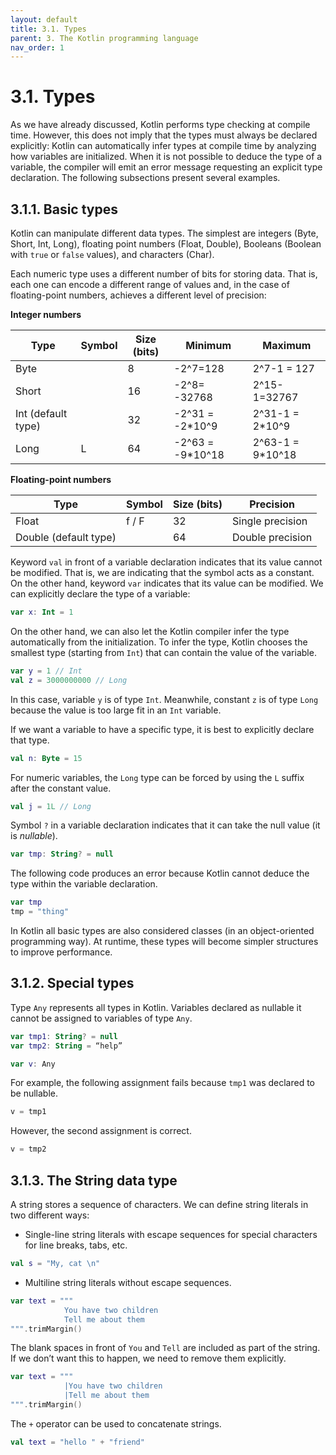 ```yaml
---
layout: default
title: 3.1. Types
parent: 3. The Kotlin programming language
nav_order: 1
---
```


# 3.1. Types

As we have already discussed, Kotlin performs type checking at compile time. However, this does not imply that the types must always be declared explicitly: Kotlin can automatically infer types at compile time by analyzing how variables are initialized. When it is not possible to deduce the type of a variable, the compiler will emit an error message requesting an explicit type declaration. The following subsections present several examples.

## 3.1.1. Basic types

Kotlin can manipulate different data types. The simplest are integers (Byte, Short, Int, Long), floating point numbers (Float, Double), Booleans (Boolean with `true` or `false` values), and characters (Char). 

Each numeric type uses a different number of bits for storing data. That is, each one can encode a different range of values and, in the case of floating-point numbers, achieves a different level of precision:

**Integer numbers**

|Type                  |	Symbol	| Size (bits)	| Minimum	       | Maximum          |
|----------------------|------------|---------------|------------------|------------------|
|Byte	               |            |	8	        | -2^7=128         | 2^7-1 = 127      |
|Short	               |            |	16          | -2^8= -32768     | 2^15-1=32767     |
|Int	(default type) |          	| 32            | -2^31 = -2*10^9  | 2^31-1 = 2*10^9  |
|Long	               | L          |	64          | -2^63 = -9*10^18 | 2^63-1 = 9*10^18 |

**Floating-point numbers**

|Type	               | Symbol | Size (bits) | Precision        |
|----------------------|--------|-------------|------------------|
|Float	               | f / F  |	32	      | Single precision |
|Double	(default type) |        | 	64	      | Double precision |


Keyword `val` in front of a variable declaration indicates that its value cannot be modified. That is, we are indicating that the symbol acts as a constant. On the other hand, keyword `var` indicates that its value can be modified. We can explicitly declare the type of a variable:

```kotlin
var x: Int = 1
```

On the other hand, we can also let the Kotlin compiler infer the type automatically from the initialization. To infer the type, Kotlin chooses the smallest type (starting from `Int`) that can contain the value of the variable.

```kotlin
var y = 1 // Int 
val z = 3000000000 // Long
```

In this case, variable `y` is of type `Int`. Meanwhile, constant `z` is of type `Long` because the value is too large fit in an `Int` variable. 

If we want a variable to have a specific type, it is best to explicitly declare that type.

```kotlin
val n: Byte = 15
```

For numeric variables, the `Long` type can be forced by using the `L` suffix after the constant value.

```kotlin
val j = 1L // Long
```
Symbol `?` in a variable declaration indicates that it can take the null value (it is *nullable*).

```kotlin
var tmp: String? = null
```

The following code produces an error because Kotlin cannot deduce the type within the variable declaration.

```kotlin
var tmp          
tmp = "thing"
```

In Kotlin all basic types are also considered classes (in an object-oriented programming way).  At runtime, these types will become simpler structures to improve performance.

## 3.1.2. Special types

Type `Any` represents all types in Kotlin. Variables declared as nullable it cannot be assigned to variables of type `Any`.

```kotlin
var tmp1: String? = null
var tmp2: String = “help”

var v: Any
```

For example, the following assignment fails because `tmp1` was declared to be nullable.      

```kotlin  
v = tmp1
```

However, the second assignment is correct.

```kotlin
v = tmp2
```

## 3.1.3. The String data type

A string stores a sequence of characters. We can define string literals in two different ways:

- Single-line string literals with escape sequences for special characters for line breaks, tabs, etc.

```kotlin
val s = "My, cat \n"
```

- Multiline string literals without escape sequences.

```kotlin
var text = """
            You have two children
            Tell me about them
""".trimMargin()
```

The blank spaces in front of `You` and `Tell` are included as part of the string. If we don’t want this to happen, we need to remove them explicitly.

```kotlin
var text = """
            |You have two children
            |Tell me about them
""".trimMargin()
```

The `+` operator can be used to concatenate strings.

```kotlin
val text = "hello " + "friend"
```
